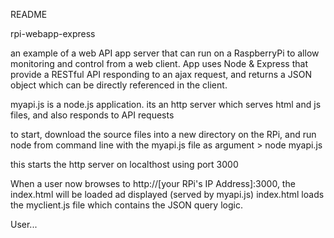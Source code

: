 README

rpi-webapp-express

an example of a web API app server that can run on a RaspberryPi to allow monitoring and control from a web client. App uses Node & Express that provide a RESTful API responding to an ajax request, and returns a JSON object which can be directly referenced in the client.

myapi.js is a node.js application. its an http server which serves html and js files, and also responds to API requests

to start, download the source files into a new directory on the RPi, and run node from command line with the myapi.js file as argument > node myapi.js

this starts the http server on localthost using port 3000

When a user now browses to http://[your RPi's IP Address]:3000, the index.html will be loaded ad displayed (served by myapi.js) index.html loads the myclient.js file which contains the JSON query logic.

User...